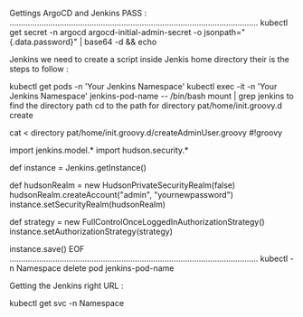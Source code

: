 Gettings ArgoCD and Jenkins PASS :
.............................................................................................................
kubectl get secret -n argocd argocd-initial-admin-secret -o jsonpath="{.data.password}" | base64 -d && echo

Jenkins we need to create a script inside Jenkis home directory their is the steps to follow :

kubectl get pods -n 'Your Jenkins Namespace'
kubectl exec -it -n 'Your Jenkins Namespace' jenkins-pod-name -- /bin/bash
mount | grep jenkins to find the directory path
cd to the path for directory pat/home/init.groovy.d
create 

cat <<EOF > directory pat/home/init.groovy.d/createAdminUser.groovy
#!groovy

import jenkins.model.*
import hudson.security.*

def instance = Jenkins.getInstance()

def hudsonRealm = new HudsonPrivateSecurityRealm(false)
hudsonRealm.createAccount("admin", "yournewpassword")
instance.setSecurityRealm(hudsonRealm)

def strategy = new FullControlOnceLoggedInAuthorizationStrategy()
instance.setAuthorizationStrategy(strategy)

instance.save()
EOF
.............................................................................................................
kubectl -n Namespace delete pod jenkins-pod-name

Getting the Jenkins right URL  :

kubectl get svc -n Namespace



